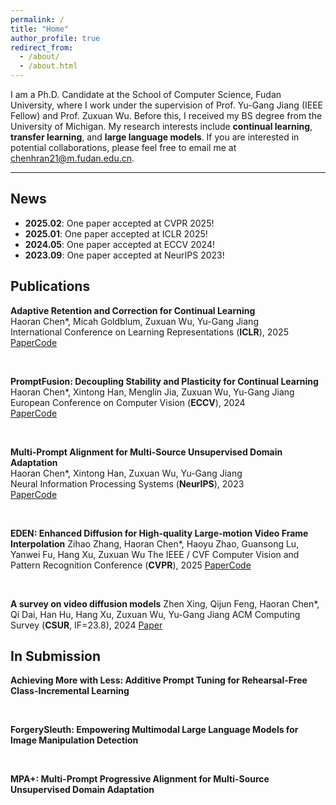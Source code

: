 ```yaml
---
permalink: /
title: "Home"
author_profile: true
redirect_from: 
  - /about/
  - /about.html
---
```


I am a Ph.D. Candidate at the School of Computer Science, Fudan University, where I work under the supervision of Prof. Yu-Gang Jiang (IEEE Fellow) and Prof. Zuxuan Wu. Before this, I received my BS degree from the University of Michigan. My research interests include **continual learning**, **transfer learning**, and **large language models**. If you are interested in potential collaborations, please feel free to email me at chenhran21@m.fudan.edu.cn.

---

## News

- **2025.02**: One paper accepted at CVPR 2025!
- **2025.01**: One paper accepted at ICLR 2025!
- **2024.05**: One paper accepted at ECCV 2024!
- **2023.09**: One paper accepted at NeurIPS 2023!


## Publications

**Adaptive Retention and Correction for Continual Learning**  
Haoran Chen\*, Micah Goldblum, Zuxuan Wu, Yu-Gang Jiang  
International Conference on Learning Representations (**ICLR**), 2025  
[Paper](https://arxiv.org/abs/2405.14318v4)[Code](https://github.com/HaoranChen/Adaptive-Retention-and-Correction-for-Continual-Learning)

<br>

**PromptFusion: Decoupling Stability and Plasticity for Continual Learning**  
Haoran Chen\*, Xintong Han, Menglin Jia, Zuxuan Wu, Yu-Gang Jiang 
European Conference on Computer Vision (**ECCV**), 2024  
[Paper](https://arxiv.org/abs/2303.07223)[Code](https://github.com/haoranchen/promptfusion)

<br>

**Multi-Prompt Alignment for Multi-Source Unsupervised Domain Adaptation**  
Haoran Chen\*, Xintong Han, Zuxuan Wu, Yu-Gang Jiang  
Neural Information Processing Systems (**NeurIPS**), 2023  
[Paper](https://arxiv.org/abs/2209.15210)[Code](https://github.com/HaoranChen/Multi-Prompt-Alignment-for-MSUDA)

<br>

**EDEN: Enhanced Diffusion for High-quality Large-motion Video Frame Interpolation**
Zihao Zhang, Haoran Chen\*, Haoyu Zhao, Guansong Lu, Yanwei Fu, Hang Xu, Zuxuan Wu
The IEEE / CVF Computer Vision and Pattern Recognition Conference (**CVPR**), 2025
[Paper](https://arxiv.org/abs/2503.15831)[Code](https://github.com/bbldCVer/EDEN)

<br>

**A survey on video diffusion models**
Zhen Xing, Qijun Feng, Haoran Chen\*, Qi Dai, Han Hu, Hang Xu, Zuxuan Wu, Yu-Gang Jiang
ACM Computing Survey (**CSUR**, IF=23.8), 2024
[Paper](https://arxiv.org/abs/2310.10647)

## In Submission

**Achieving More with Less: Additive Prompt Tuning for Rehearsal-Free Class-Incremental Learning**

<br>

**ForgerySleuth: Empowering Multimodal Large Language Models for Image Manipulation Detection**

<br>

**MPA+: Multi-Prompt Progressive Alignment for Multi-Source Unsupervised Domain Adaptation**




